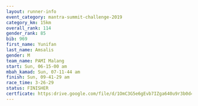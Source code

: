 ```yaml
---
layout: runner-info 
event_category: mantra-summit-challenge-2019 
category_km: 15km 
overall_rank: 114
gender_rank: 85
bib: 969
first_name: Yunifan
last_name: Amsalis
gender: M
team_name: PAMI Malang
start: Sun, 06-15-00 am
mbah_kamad: Sun, 07-11-44 am
finish: Sun, 09-41-29 am
race_time: 3-26-29
status: FINISHER
certficate: https:drive.google.com/file/d/1OmC3G5e6gEvb7IZga640u9r3b0d4upJ3/view?usp=sharing
---
```

